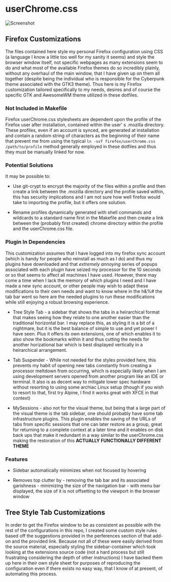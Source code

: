 # userChrome.css

![Screenshot](./assets/20200719_050237.png)

## Firefox Customizations

The files contained here style my personal Firefox configuration using CSS (a language I know a little too well for my sanity it seems) and style the browser window itself, not specific webpages
as many extensions seem to do and what most of the available Firefox themes do so incredibly plainly, without any overhaul of the main window, that I have given up on them all together (despite
being the individual who is responsible for the Cyberpunk theme associated with the GTK3 theme). Thus here is my Firefox customization tailored specifically to my needs, desires and of course the specific GTK and AwesomeWM theme utilized in these dotfiles.

### Not Included in Makefile

Firefox userChrome.css stylesheets are dependent upon the profile of the Firefox user after installation, contained within the user' s .mozilla directory. These profiles, even if an account is synced,
are generated at installation and contain a random string of characters as the beginning of their name that prevent me from using the typical `ln -svf firefox/userChrome.css /path/to/profile` method
generally employed in these dotfiles and thus they must be manually linked for now.

### Potential Solutions

It may be possible to:

- Use git-crypt to encrypt the majority of the files within a profile and then create a link between the .mozilla directory and the profile saved within, this has security implications and I am
  not sure how well firefox would take to importing the profile, but it offers one solution.

- Rename profiles dynamically generated with shell commands and wildcards to a standard name first in the Makefile and then create a link between the (probably first created) chrome directory within the profile
  and the userChrome.css file.

### Plugin In Dependencies

This customization assumes that I have logged into my firefox sync account (which is handy for people who reinstall as much as I do) and thus my plugins have downloaded and that _extremely annoying_ series of
popups associated with each plugin have seized my processor for the 10 seconds or so that seems to affect all machines I have used. However, there may come a time when I lack the memory of which plugins I need
and I have made a new sync account, or other people may wish to adapt these modifications to their own needs and want to know where in the h&%# the tab bar went so here are the needed plugins to run these
modifications while still enjoying a robust browsing experience.

- Tree Style Tab - a sidebar that shows the tabs in a heirarchical format that makes seeing how they relate to one another easier than the traditional horizontal bar. I may replace this, as styling it is a bit of a nightmare,
  but it is the best balance of simple to use and yet power I have seen. Plus it offers its own extensions, one of which enables it to also show the bookmarks within it and thus cutting the needs for another horizational bar
  which is best displayed vertically in a heirarchical arrangement.

- Tab Suspender - While not needed for the styles provided here, this prevents my habit of opening new tabs constantly from creating a processor meltdown from occurring, which is especially likely when I am using development servers
  opened from another program like an IDE or terminal. It also is as decent way to mitigate lower spec hardware without resorting to using some archiac Linux setup (though if you wish to resort to that, first try Alpine, I find it works great with
  XFCE in that context)

- MySessions - also not for the visual theme, but being that a large part of the visual theme is the tab sidebar, one should probably have some tab infrastructure plugins. This plugin enables the saving of the URLs of tabs from specific sessions
  that one can later restore as a group, great for returning to a complete context at a later time and it enables on disk back ups that make it redundant in a way similar to the userChrome.css making the restoration of this **ACTUALLY FUNCTIONALLY DIFFERENT THEME**

### Features

- Sidebar automatically minimizes when not focused by hovering

- Removes top clutter by - removing the tab bar and its associated garishness - minimizing the size of the navigation bar - with menu bar displayed, the size of it is not offsetting to the viewport in the browser window

## Tree Style Tab Customizations

In order to get the Firefox window to be as consistent as possible with the rest of the configurations in this repo, I created some custom style rules based off the suggestions provided in the perferences section of that add-on and the provided link. Because not all of these were easily derived from the source material, especially styling the sidebar-container which took looking at the extensions source code (not a hard process but still frustrating considering the depth of other instructions) I have backed them up here in their own style sheet for purposes of reproducing the configuration even if there exists no easy way, that I know of at present, of automating this process.
